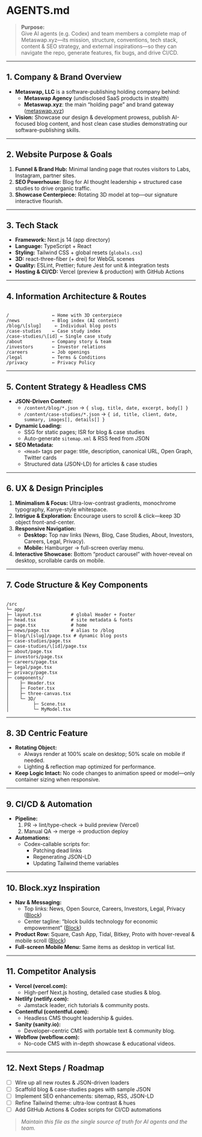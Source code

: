 # AGENTS.md

> **Purpose:**  
> Give AI agents (e.g. Codex) and team members a complete map of Metaswap.xyz—its mission, structure, conventions, tech stack, content & SEO strategy, and external inspirations—so they can navigate the repo, generate features, fix bugs, and drive CI/CD.

---

## 1. Company & Brand Overview

- **Metaswap, LLC** is a software-publishing holding company behind:
  - **Metaswap Agency** (undisclosed SaaS products in stealth)
  - **Metaswap.xyz**: the main “holding page” and brand gateway ([metaswap.xyz](https://metaswap.xyz/))
- **Vision:** Showcase our design & development prowess, publish AI-focused blog content, and host clean case studies demonstrating our software-publishing skills.

---

## 2. Website Purpose & Goals

1. **Funnel & Brand Hub:** Minimal landing page that routes visitors to Labs, Instagram, partner sites.
2. **SEO Powerhouse:** Blog for AI thought leadership + structured case studies to drive organic traffic.
3. **Showcase Centerpiece:** Rotating 3D model at top—our signature interactive flourish.

---

## 3. Tech Stack

- **Framework:** Next.js 14 (app directory)
- **Language:** TypeScript + React
- **Styling:** Tailwind CSS + global resets (`globals.css`)
- **3D:** react-three-fiber (+ drei) for WebGL scenes
- **Quality:** ESLint, Prettier; future Jest for unit & integration tests
- **Hosting & CI/CD:** Vercel (preview & production) with GitHub Actions

---

## 4. Information Architecture & Routes

```

/                ← Home with 3D centerpiece
/news            ← Blog index (AI content)
/blog/\[slug]     ← Individual blog posts
/case-studies    ← Case study index
/case-studies/\[id] ← Single case study
/about           ← Company story & team
/investors       ← Investor relations
/careers         ← Job openings
/legal           ← Terms & Conditions
/privacy         ← Privacy Policy

```

---

## 5. Content Strategy & Headless CMS

- **JSON-Driven Content:**
  - `/content/blog/*.json` → `{ slug, title, date, excerpt, body[] }`
  - `/content/case-studies/*.json` → `{ id, title, client, date, summary, images[], details[] }`
- **Dynamic Loading:**
  - SSG for static pages; ISR for blog & case studies
  - Auto-generate `sitemap.xml` & RSS feed from JSON
- **SEO Metadata:**
  - `<Head>` tags per page: title, description, canonical URL, Open Graph, Twitter cards
  - Structured data (JSON-LD) for articles & case studies

---

## 6. UX & Design Principles

1. **Minimalism & Focus:** Ultra-low-contrast gradients, monochrome typography, Kanye-style whitespace.
2. **Intrigue & Exploration:** Encourage users to scroll & click—keep 3D object front-and-center.
3. **Responsive Navigation:**
   - **Desktop:** Top nav links (News, Blog, Case Studies, About, Investors, Careers, Legal, Privacy).
   - **Mobile:** Hamburger → full-screen overlay menu.
4. **Interactive Showcase:** Bottom “product carousel” with hover-reveal on desktop, scrollable cards on mobile.

---

## 7. Code Structure & Key Components

```

/src
└─ app/
├─ layout.tsx           # global Header + Footer
├─ head.tsx             # site metadata & fonts
├─ page.tsx             # home
├─ news/page.tsx        # alias to /blog
├─ blog/\[slug]/page.tsx # dynamic blog posts
├─ case-studies/page.tsx
├─ case-studies/\[id]/page.tsx
├─ about/page.tsx
├─ investors/page.tsx
├─ careers/page.tsx
├─ legal/page.tsx
├─ privacy/page.tsx
├─ components/
│    ├─ Header.tsx
│    ├─ Footer.tsx
│    ├─ three-canvas.tsx
│    └─ 3D/
│         ├─ Scene.tsx
│         └─ MyModel.tsx

```

---

## 8. 3D Centric Feature

- **Rotating Object:**
  - Always render at 100% scale on desktop; 50% scale on mobile if needed.
  - Lighting & reflection map optimized for performance.
- **Keep Logic Intact:** No code changes to animation speed or model—only container sizing when responsive.

---

## 9. CI/CD & Automation

- **Pipeline:**
  1. PR → lint/type-check → build preview (Vercel)
  2. Manual QA → merge → production deploy
- **Automations:**
  - Codex-callable scripts for:
    - Patching dead links
    - Regenerating JSON-LD
    - Updating Tailwind theme variables

---

## 10. Block.xyz Inspiration

- **Nav & Messaging:**
  - Top links: News, Open Source, Careers, Investors, Legal, Privacy ([Block](https://block.xyz/))
  - Center tagline: “block builds technology for economic empowerment” ([Block](https://block.xyz/))
- **Product Row:** Square, Cash App, Tidal, Bitkey, Proto with hover-reveal & mobile scroll ([Block](https://block.xyz/))
- **Full-screen Mobile Menu:** Same items as desktop in vertical list.

---

## 11. Competitor Analysis

- **Vercel (vercel.com):**
  - High-perf Next.js hosting, detailed case studies & blog.
- **Netlify (netlify.com):**
  - Jamstack leader, rich tutorials & community posts.
- **Contentful (contentful.com):**
  - Headless CMS thought leadership & guides.
- **Sanity (sanity.io):**
  - Developer-centric CMS with portable text & community blog.
- **Webflow (webflow.com):**
  - No-code CMS with in-depth showcase & educational videos.

---

## 12. Next Steps / Roadmap

- [ ] Wire up all new routes & JSON-driven loaders
- [ ] Scaffold blog & case-studies pages with sample JSON
- [ ] Implement SEO enhancements: sitemap, RSS, JSON-LD
- [ ] Refine Tailwind theme: ultra-low contrast & hues
- [ ] Add GitHub Actions & Codex scripts for CI/CD automations

> _Maintain this file as the single source of truth for AI agents and the team._
